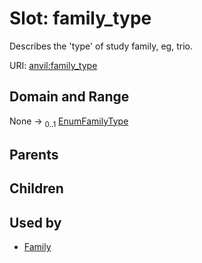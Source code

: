 
# Slot: family_type

Describes the 'type' of study family, eg, trio.

URI: [anvil:family_type](https://anvilproject.org/acr-harmonized-data-model/family_type)


## Domain and Range

None &#8594;  <sub>0..1</sub> [EnumFamilyType](EnumFamilyType.md)

## Parents


## Children


## Used by

 * [Family](Family.md)
